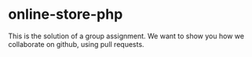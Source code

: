# online-store-php
This is the solution of a group assignment. We want to show you how we collaborate on github, using pull requests.
